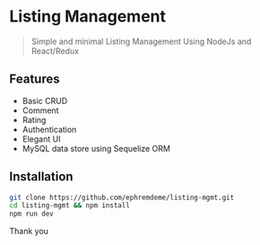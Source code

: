 # Listing Management  

> Simple and minimal Listing Management Using NodeJs and React/Redux

## Features

- Basic CRUD
- Comment
- Rating
- Authentication 
- Elegant UI
- MySQL data store using Sequelize ORM

## Installation

```bash
git clone https://github.com/ephremdeme/listing-mgmt.git
cd listing-mgmt && npm install
npm run dev
```

Thank you
